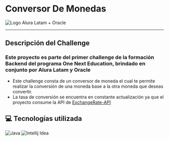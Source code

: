 # Conversor De Monedas
<image src="https://aprende.goodneighbors.cl/wp-content/uploads/2022/02/ONE_logo_rgb-768x408.png" alt="Logo Alura Latam + Oracle">
<hr>

## Descripción del Challenge
### Este proyecto es parte del primer challenge de la formación Backend del programa One Next Education, brindado en conjunto por Alura Latam y Oracle
- Este challenge consta de un conversor de moneda el cual te permite realizar la conversión de una moneda base a la otra moneda que deseas convertir.
- La tasa de conversión se encuentra en constante actualización ya que el proyecto consume la API de [ExchangeRate-API](https://www.exchangerate-api.com/)
## 💻 Tecnologías utilizada
![Java](https://img.shields.io/badge/java-%23ED8B00.svg?style=for-the-badge&logo=openjdk&logoColor=white)
![Intellij Idea](https://img.shields.io/badge/IntelliJ_IDEA-000000.svg?style=for-the-badge&logo=intellij-idea&logoColor=white)
